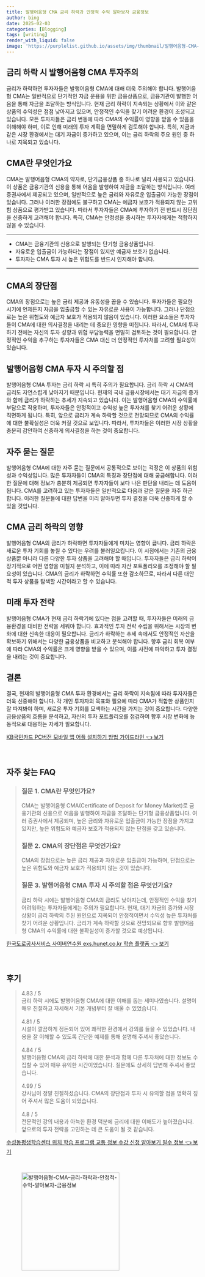 ```yaml
---
title: 발행어음형 CMA 금리 하락과 안정적 수익 알아보자 금융정보
author: bing
date: 2025-02-03
categories: [Blogging]
tags: [writing]
render_with_liquid: false
image: 'https://purplelist.github.io/assets/img/thumbnail/발행어음형-CMA-금리-하락과-안정적-수익-알아보자-금융정보.webp'
---
```



<h2 id='금리_하락_발행어음형_CMA'>금리 하락 시 발행어음형 CMA 투자주의</h2>

<p>금리가 하락하면 투자자들은 발행어음형 CMA에 대해 더욱 주의해야 합니다. 발행어음형 CMA는 일반적으로 단기적인 자금 운용을 위한 금융상품으로, 금융기관이 발행한 어음을 통해 자금을 조달하는 방식입니다. 현재 금리 하락이 지속되는 상황에서 이와 같은 상품의 수익성은 점점 낮아지고 있으며, 안정적인 수익을 찾기 어려운 환경이 조성되고 있습니다. 모든 투자자들은 금리 변동에 따라 CMA의 수익률이 영향을 받을 수 있음을 이해해야 하며, 이로 인해 미래의 투자 계획을 면밀하게 검토해야 합니다. 특히, 지금과 같은 시장 환경에서는 대기 자금이 증가하고 있으며, 이는 금리 하락의 주요 원인 중 하나로 지목되고 있습니다.</p>

<h2 id='CMA란_무엇인가요'>CMA란 무엇인가요</h2>

<p>CMA는 발행어음형 CMA의 약자로, 단기금융상품 중 하나로 널리 사용되고 있습니다. 이 상품은 금융기관의 신용을 통해 어음을 발행하여 자금을 조달하는 방식입니다. 여러 증권사에서 제공되고 있으며, 일반적으로 높은 금리와 자유로운 입출금이 가능한 장점이 있습니다. 그러나 이러한 장점에도 불구하고 CMA는 예금자 보호가 적용되지 않는 고위험 상품으로 평가받고 있습니다. 따라서 투자자들은 CMA에 투자하기 전 반드시 장단점을 신중하게 고려해야 합니다. 특히, CMA는 안정성을 중시하는 투자자에게는 적합하지 않을 수 있습니다.</p>

<hr />

<ul>
    <li>CMA는 금융기관의 신용으로 발행되는 단기형 금융상품입니다.</li>
    <li>자유로운 입출금이 가능하다는 장점이 있지만 예금자 보호가 없습니다.</li>
    <li>투자자는 CMA 투자 시 높은 위험도를 반드시 인지해야 합니다.</li>
</ul>

<hr />

<h2 id='CMA의_장단점'>CMA의 장단점</h2>

<p>CMA의 장점으로는 높은 금리 제공과 유동성을 꼽을 수 있습니다. 투자가들은 필요한 시기에 언제든지 자금을 입출금할 수 있는 자유로운 사용이 가능합니다. 그러나 단점으로는 높은 위험도와 예금자 보호가 적용되지 않음이 있습니다. 이러한 요소들은 투자자들이 CMA에 대한 의사결정을 내리는 데 중요한 영향을 미칩니다. 따라서, CMA에 투자하기 전에는 자신의 투자 성향과 위험 부담능력을 면밀히 검토하는 것이 필요합니다. 안정적인 수익을 추구하는 투자자들은 CMA 대신 더 안정적인 투자처를 고려할 필요성이 있습니다.</p>

<h2 id='발행어음형_CMA_투자_주의점'>발행어음형 CMA 투자 시 주의할 점</h2>

<p>발행어음형 CMA 투자는 금리 하락 시 특히 주의가 필요합니다. 금리 하락 시 CMA의 금리도 자연스럽게 낮아지기 때문입니다. 현재의 국내 금융시장에서는 대기 자금의 증가와 함께 금리가 하락하는 추세가 지속되고 있습니다. 이는 발행어음형 CMA의 수익률에 부담으로 작용하며, 투자자들은 안정적이고 수익성 높은 투자처를 찾기 어려운 상황에 직면하게 됩니다. 특히, 앞으로 금리가 계속 하락할 것으로 전망되므로 CMA의 수익률에 대한 불확실성은 더욱 커질 것으로 보입니다. 따라서, 투자자들은 이러한 시장 상황을 충분히 감안하여 신중하게 의사결정을 하는 것이 중요합니다.</p>

<h2 id='자주_묻는_질문'>자주 묻는 질문</h2>

<p>발행어음형 CMA에 대한 자주 묻는 질문에서 공통적으로 보이는 걱정은 이 상품의 위험성과 수익성입니다. 많은 투자자들이 CMA의 특징과 장단점에 대해 궁금해합니다. 이러한 질문에 대해 정보가 충분히 제공되면 투자자들이 보다 나은 판단을 내리는 데 도움이 됩니다. CMA를 고려하고 있는 투자자들은 일반적으로 다음과 같은 질문을 자주 하곤 합니다. 이러한 질문들에 대한 답변을 미리 알아두면 투자 결정을 더욱 신중하게 할 수 있을 것입니다.</p>

<h2 id='CMA_금리_하락의_영향'>CMA 금리 하락의 영향</h2>

<p>발행어음형 CMA의 금리가 하락하면 투자자들에게 미치는 영향이 큽니다. 금리 하락은 새로운 투자 기회를 놓칠 수 있다는 우려를 불러일으킵니다. 이 시점에서는 기존의 금융 상품뿐 아니라 다른 다양한 투자 상품을 고려해야 할 때입니다. 투자자들은 금리 하락이 장기적으로 어떤 영향을 미칠지 분석하고, 이에 따라 자산 포트폴리오를 조정해야 할 필요성이 있습니다. CMA의 금리가 하락하면 수익률 또한 감소하므로, 따라서 다른 대안적 투자 상품을 탐색할 시간이라고 할 수 있습니다.</p>

<h2 id='미래_투자_전략'>미래 투자 전략</h2>

<p>발행어음형 CMA가 현재 금리 하락기에 있다는 점을 고려할 때, 투자자들은 미래의 금융환경을 대비한 전략을 세워야 합니다. 효과적인 투자 전략 수립을 위해서는 시장의 변화에 대한 신속한 대응이 필요합니다. 금리가 하락하는 추세 속에서도 안정적인 자산을 확보하기 위해서는 다양한 금융상품을 비교하고 분석해야 합니다. 향후 금리 회복 여부에 따라 CMA의 수익률은 크게 영향을 받을 수 있으며, 이를 사전에 파악하고 투자 결정을 내리는 것이 중요합니다.</p>

<h2 id='결론'>결론</h2>

<p>결국, 현재의 발행어음형 CMA 투자 환경에서는 금리 하락이 지속됨에 따라 투자자들은 더욱 신중해야 합니다. 각 개인 투자자의 목표와 필요에 따라 CMA가 적합한 상품인지 잘 따져봐야 하며, 새로운 투자 기회를 모색하는 시간을 가지는 것이 중요합니다. 다양한 금융상품의 흐름을 분석하고, 자신의 투자 포트폴리오를 점검하여 향후 시장 변화에 능동적으로 대응하는 자세가 필요합니다.</p>


<p><a class="click-button" title="KB국민카드 PC버전 모바일 앱 어플 설치하기 방법 가이드라인" href="https://purplelist.github.io/posts/KB%EA%B5%AD%EB%AF%BC%EC%B9%B4%EB%93%9C-PC%EB%B2%84%EC%A0%84-%EB%AA%A8%EB%B0%94%EC%9D%BC-%EC%95%B1-%EC%96%B4%ED%94%8C-%EC%84%A4%EC%B9%98%ED%95%98%EA%B8%B0-%EB%B0%A9%EB%B2%95-%EA%B0%80%EC%9D%B4%EB%93%9C%EB%9D%BC%EC%9D%B8/" rel="dofollow">KB국민카드 PC버전 모바일 앱 어플 설치하기 방법 가이드라인 👈 보기</a></p><br>
<h2 id='자주_찾는_FAQ'>자주 찾는 FAQ</h2>
<div itemscope="" itemtype="https://schema.org/FAQPage"> 
<blockquote> 
<div itemscope="" itemprop="mainEntity" itemtype="https://schema.org/Question"> 
<h3 itemprop="name">질문 1. CMA란 무엇인가요?</h3> 
<div itemscope="" itemprop="acceptedAnswer" itemtype="https://schema.org/Answer"> 
<span itemprop="text"> 
<p>CMA는 발행어음형 CMA(Certificate of Deposit for Money Market)로 금융기관의 신용으로 어음을 발행하여 자금을 조달하는 단기형 금융상품입니다. 여러 증권사에서 제공되며, 높은 금리와 자유로운 입출금이 가능한 장점을 가지고 있지만, 높은 위험도와 예금자 보호가 적용되지 않는 단점을 갖고 있습니다.</p> 
</span> 
</div> 
</div> 

<div itemscope="" itemprop="mainEntity" itemtype="https://schema.org/Question"> 
<h3 itemprop="name">질문 2. CMA의 장단점은 무엇인가요?</h3> 
<div itemscope="" itemprop="acceptedAnswer" itemtype="https://schema.org/Answer"> 
<span itemprop="text"> 
<p>CMA의 장점으로는 높은 금리 제공과 자유로운 입출금이 가능하며, 단점으로는 높은 위험도와 예금자 보호가 적용되지 않는 것이 있습니다.</p> 
</span> 
</div> 
</div> 

<div itemscope="" itemprop="mainEntity" itemtype="https://schema.org/Question"> 
<h3 itemprop="name">질문 3. 발행어음형 CMA 투자 시 주의할 점은 무엇인가요?</h3> 
<div itemscope="" itemprop="acceptedAnswer" itemtype="https://schema.org/Answer"> 
<span itemprop="text"> 
<p>금리 하락 시에는 발행어음형 CMA의 금리도 낮아지는데, 안정적인 수익을 찾기 어려워하는 투자자들에게는 주의가 필요합니다. 현재, 대기 자금의 증가와 시장 상황이 금리 하락의 주된 원인으로 지목되어 안정적이면서 수익성 높은 투자처를 찾기 어려운 상황입니다. 금리가 계속 하락할 것으로 전망되므로 향후 발행어음형 CMA의 수익률에 대한 불확실성이 증가할 것으로 예상됩니다.</p> 
</span> 
</div> 
</div> 
</blockquote> 
</div>
<p><a class="click-button" title="한국도로공사서비스 사이버연수원 exs.hunet.co.kr 학습 플랫폼" href="https://purplelist.github.io/posts/%ED%95%9C%EA%B5%AD%EB%8F%84%EB%A1%9C%EA%B3%B5%EC%82%AC%EC%84%9C%EB%B9%84%EC%8A%A4-%EC%82%AC%EC%9D%B4%EB%B2%84%EC%97%B0%EC%88%98%EC%9B%90-exs.hunet.co.kr-%ED%95%99%EC%8A%B5-%ED%94%8C%EB%9E%AB%ED%8F%BC/" rel="dofollow">한국도로공사서비스 사이버연수원 exs.hunet.co.kr 학습 플랫폼 👈 보기</a></p><br>
<h2 id='후기'>후기</h2>
<div itemscope itemtype="https://schema.org/Product">
  <blockquote>
  <div itemprop="review" itemscope itemtype="https://schema.org/Review">
      <div itemprop="reviewRating" itemscope itemtype="https://schema.org/Rating"> <span itemprop="ratingValue">4.83</span> / <span itemprop="bestRating">5</span> </div>
      <span itemprop="reviewBody">금리 하락 시에도 발행어음형 CMA에 대한 이해를 돕는 세미나였습니다. 설명이 매우 친절하고 자세해서 기본 개념부터 잘 배울 수 있었습니다.</span>
  </div>
  <br>
  <div itemprop="review" itemscope itemtype="https://schema.org/Review">
      <div itemprop="reviewRating" itemscope itemtype="https://schema.org/Rating"> <span itemprop="ratingValue">4.81</span> / <span itemprop="bestRating">5</span> </div>
      <span itemprop="reviewBody">시설이 깔끔하게 정돈되어 있어 쾌적한 환경에서 강의를 들을 수 있었습니다. 내용을 잘 이해할 수 있도록 간단한 예제를 통해 설명해 주셔서 좋았습니다.</span>
  </div>
  <br>
  <div itemprop="review" itemscope itemtype="https://schema.org/Review">
      <div itemprop="reviewRating" itemscope itemtype="https://schema.org/Rating"> <span itemprop="ratingValue">4.84</span> / <span itemprop="bestRating">5</span> </div>
      <span itemprop="reviewBody">발행어음형 CMA의 금리 하락에 대한 분석과 함께 다른 투자처에 대한 정보도 수집할 수 있어 매우 유익한 시간이었습니다. 질문에도 상세히 답변해 주셔서 좋았습니다.</span>
  </div>
  <br>
  <div itemprop="review" itemscope itemtype="https://schema.org/Review">
      <div itemprop="reviewRating" itemscope itemtype="https://schema.org/Rating"> <span itemprop="ratingValue">4.99</span> / <span itemprop="bestRating">5</span> </div>
      <span itemprop="reviewBody">강사님이 정말 친절하셨습니다. CMA의 장단점과 투자 시 유의할 점을 명확히 짚어 주셔서 많은 도움이 되었습니다.</span>
  </div>
  <br>
  <div itemprop="review" itemscope itemtype="https://schema.org/Review">
      <div itemprop="reviewRating" itemscope itemtype="https://schema.org/Rating"> <span itemprop="ratingValue">4.8</span> / <span itemprop="bestRating">5</span> </div>
      <span itemprop="reviewBody">전문적인 강의 내용과 아늑한 환경 덕분에 금리에 대한 이해도가 높아졌습니다. 앞으로의 투자 전략을 고민하는 데 큰 도움이 될 것 같습니다.</span>
  </div>
  </blockquote>
</div>
<p><a class="click-button" title="수성동평생학습센터 위치 학습 프로그램 교통 정보 수강 신청 알아보기 필수 정보" href="https://purplelist.github.io/posts/%EC%88%98%EC%84%B1%EB%8F%99%ED%8F%89%EC%83%9D%ED%95%99%EC%8A%B5%EC%84%BC%ED%84%B0-%EC%9C%84%EC%B9%98-%ED%95%99%EC%8A%B5-%ED%94%84%EB%A1%9C%EA%B7%B8%EB%9E%A8-%EA%B5%90%ED%86%B5-%EC%A0%95%EB%B3%B4-%EC%88%98%EA%B0%95-%EC%8B%A0%EC%B2%AD-%EC%95%8C%EC%95%84%EB%B3%B4%EA%B8%B0-%ED%95%84%EC%88%98-%EC%A0%95%EB%B3%B4/" rel="dofollow">수성동평생학습센터 위치 학습 프로그램 교통 정보 수강 신청 알아보기 필수 정보 👈 보기</a></p><br>
<figure class="image"><img src="https://purplelist.github.io/assets/img/thumbnail/발행어음형-CMA-금리-하락과-안정적-수익-알아보자-금융정보.webp" alt="발행어음형-CMA-금리-하락과-안정적-수익-알아보자-금융정보" width="256" height="256"></figure>